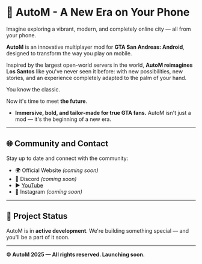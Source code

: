 # 👑 AutoM - A New Era on Your Phone

Imagine exploring a vibrant, modern, and completely online city — all from your phone.

**AutoM** is an innovative multiplayer mod for **GTA San Andreas: Android**, designed to transform the way you play on mobile.

Inspired by the largest open-world servers in the world, **AutoM reimagines Los Santos** like you've never seen it before: with new possibilities, new stories, and an experience completely adapted to the palm of your hand.

You know the classic.

Now it's time to meet **the future**.

- **Immersive, bold, and tailor-made for true GTA fans.**
AutoM isn't just a mod — it's the beginning of a new era.

---

## 🌐 Community and Contact

Stay up to date and connect with the community:

* 🌍 Official Website *(coming soon)*
* 💬 Discord *(coming soon)*
* ▶️ [YouTube](https://www.youtube.com/@automultiplayer)
* 📸 Instagram *(coming soon)*

---

## 🚧 Project Status

AutoM is in **active development**.
We're building something special — and you'll be a part of it soon.

---

**© AutoM 2025 — All rights reserved. Launching soon.**
